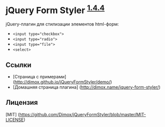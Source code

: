 jQuery Form Styler <sup>[1.4.4](http://dimox.name/jquery-form-styler/#log)</sup>
==================

jQuery-плагин для стилизации элементов html-форм:

* `<input type="checkbox">`
* `<input type="radio">`
* `<input type="file">`
* `<select>`

Ссылки
------

* [Страница с примерами] (http://dimox.github.io/jQueryFormStyler/demo/)
* [Домашняя страница плагина] (http://dimox.name/jquery-form-styler/)

Лицензия
------
[MIT] (https://github.com/Dimox/jQueryFormStyler/blob/master/MIT-LICENSE)